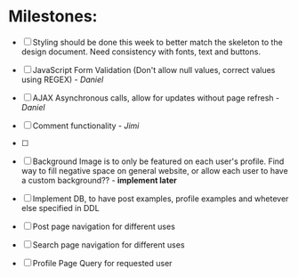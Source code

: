 # Milestones:

- [ ] Styling should be done this week to better match the skeleton to the design document. Need consistency with fonts, text and buttons.
- [ ] JavaScript Form Validation (Don't allow null values, correct values using REGEX) - *Daniel*
- [ ] AJAX Asynchronous calls, allow for updates without page refresh - *Daniel*
- [ ] Comment functionality - *Jimi*
- [ ] 
- [ ] Background Image is to only be featured on each user's profile. Find way to fill negative space on general website, or allow each user to have a custom background?? - **implement later**
- [ ] Implement DB, to have post examples, profile examples and whetever else specified in DDL


- [ ] Post page navigation for different uses 
- [ ] Search page navigation for different uses 
- [ ] Profile Page Query for requested user